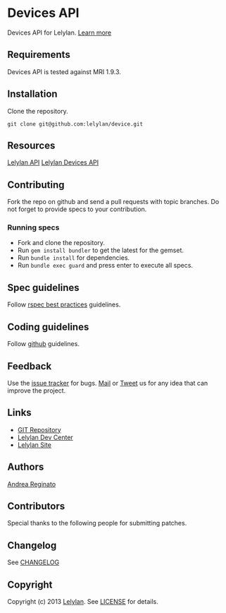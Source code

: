 # Devices API

Devices API for Lelylan. [Learn more](http://dev.lelylan.com/rest/devices/)


## Requirements

Devices API is tested against MRI 1.9.3.


## Installation

Clone the repository.

    git clone git@github.com:lelylan/device.git


## Resources

[Lelylan API](http://dev.lelylan.com)
[Lelylan Devices API](http://dev.lelylan.com/rest/devices/)


## Contributing

Fork the repo on github and send a pull requests with topic branches. Do not forget to 
provide specs to your contribution.


### Running specs

* Fork and clone the repository.
* Run `gem install bundler` to get the latest for the gemset.
* Run `bundle install` for dependencies.
* Run `bundle exec guard` and press enter to execute all specs.


## Spec guidelines

Follow [rspec best practices](https://docs.google.com/document/d/1gi00-wwPaLk5VvoAJhBVNh9Htw4Rwmj-Ut88T4M2MwI/edit?hl=en#) guidelines.


## Coding guidelines

Follow [github](https://github.com/styleguide/) guidelines.


## Feedback

Use the [issue tracker](http://github.com/lelylan/devices/issues) for bugs.
[Mail](mailto:touch@lelylan.com) or [Tweet](twitter.com/lelylan) us for any idea that can improve the project.


## Links 

* [GIT Repository](http://github.com/lelylan/devices)
* [Lelylan Dev Center](http://dev.lelylan.com)
* [Lelylan Site](http://lelylan.com)


## Authors

[Andrea Reginato](http://twitter.com/andreareginato)


## Contributors

Special thanks to the following people for submitting patches.


## Changelog

See [CHANGELOG](CHANGELOG.md)


## Copyright

Copyright (c) 2013 [Lelylan](http://lelylan.com). See [LICENSE](LICENSE.md) for details.
